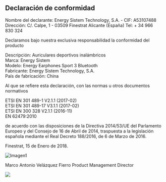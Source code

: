 ## Declaración de conformidad

Nombre del declarante: Energy Sistem Technology, S.A. - CIF: A53107488
Dirección: C/. Calpe, 1 - 03509 Finestrat Alicante (España)
Tel: + 34 966 830 324

Declaramos bajo nuestra exclusiva responsabilidad la conformidad del producto

Descripción: Auriculares deportivos inalámbricos <br/>
Marca: Energy Sistem <br/>
Modelo: Energy Earphones Sport 3 Bluetooth <br/>
Fabricante: Energy Sistem Technology, S.A. <br/>
País de fabricación: China <br/>

Al que se refiere esta declaración, con las normas u otros documentos normativos

ETSI EN 301 489-1 V2.1.1 (2017-02) <br/>
ETSI EN 301 489-17 V3.1.1 (2017-02) <br/>
ETSI EN 300 328 V2.1.1 (2016-11) <br/>
EN 62479:2010 <br/>

de acuerdo con las disposiciones de la Directiva 2014/53/UE del Parlamento Europeo y del Consejo de 16 de Abril de 2014, traspuesta a la legislación española mediante el Real Decreto 188/2016, de 6 de Marzo de 2016.

Finestrat, 15 de Enero de 2018.

![Imagen1](http://static.energysistem.com/images/manuals/42178/574c726744d98.jpg)

Marco Antonio Velázquez Fierro
Product Management Director

![](http://static.energysistem.com/images/manuals/39052/54887c2a4f567.jpg)

